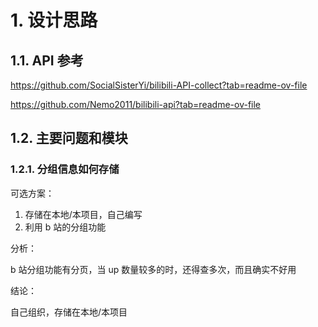 # 1. 设计思路

## 1.1. API 参考

https://github.com/SocialSisterYi/bilibili-API-collect?tab=readme-ov-file

https://github.com/Nemo2011/bilibili-api?tab=readme-ov-file

## 1.2. 主要问题和模块

### 1.2.1. 分组信息如何存储

可选方案：

1. 存储在本地/本项目，自己编写
2. 利用 b 站的分组功能

分析：

b 站分组功能有分页，当 up 数量较多的时，还得查多次，而且确实不好用

结论：

自己组织，存储在本地/本项目
